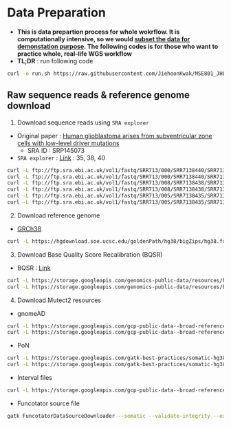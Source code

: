 # Data Preparation
- **This is data prepartion process for whole wokrflow. It is computationally intensive, so we would [subset the data for demonstation purpose](demo_setup.md). The following codes is for those who want to practice whole, real-life WGS workflow**
- **TL;DR** : run following code
```bash
curl -o run.sh https://raw.githubusercontent.com/JiehoonKwak/MSE801_JHLEE/main/download.sh && chmod +x download.sh && ./download.sh
```
## Raw sequence reads & reference genome download
1. Download sequence reads using `SRA explorer`
- Original paper : [Human glioblastoma arises from subventricular zone cells with low-level driver mutations](https://www.nature.com/articles/s41586-018-0389-3)
    - SRA ID : SRP145073
- `SRA explorer` : [Link](https://sra-explorer.info/) : 35, 38, 40
```bash
curl -L ftp://ftp.sra.ebi.ac.uk/vol1/fastq/SRR713/000/SRR7138440/SRR7138440_1.fastq.gz -o SRR7138440_WES_of_homo_sapiens_blood_of_brain_tumor_patient_1.fastq.gz
curl -L ftp://ftp.sra.ebi.ac.uk/vol1/fastq/SRR713/000/SRR7138440/SRR7138440_2.fastq.gz -o SRR7138440_WES_of_homo_sapiens_blood_of_brain_tumor_patient_2.fastq.gz
curl -L ftp://ftp.sra.ebi.ac.uk/vol1/fastq/SRR713/008/SRR7138438/SRR7138438_1.fastq.gz -o SRR7138438_WES_of_homo_sapiens_subventricular_zone_of_brain_tumor_patient_1.fastq.gz
curl -L ftp://ftp.sra.ebi.ac.uk/vol1/fastq/SRR713/008/SRR7138438/SRR7138438_2.fastq.gz -o SRR7138438_WES_of_homo_sapiens_subventricular_zone_of_brain_tumor_patient_2.fastq.gz
curl -L ftp://ftp.sra.ebi.ac.uk/vol1/fastq/SRR713/005/SRR7138435/SRR7138435_1.fastq.gz -o SRR7138435_WES_of_homo_sapiens_tumor_of_brain_tumor_patient_1.fastq.gz
curl -L ftp://ftp.sra.ebi.ac.uk/vol1/fastq/SRR713/005/SRR7138435/SRR7138435_2.fastq.gz -o SRR7138435_WES_of_homo_sapiens_tumor_of_brain_tumor_patient_2.fastq.gz
```

2. Download reference genome
- [GRCh38](https://hgdownload.soe.ucsc.edu/goldenPath/hg38/bigZips/hg38.fa.gz)
```bash
curl -L https://hgdownload.soe.ucsc.edu/goldenPath/hg38/bigZips/hg38.fa.gz -o hg38.fa.gz
```

3. Download Base Quality Score Recalibration (BQSR)
- BQSR : [Link](https://gatk.broadinstitute.org/hc/en-us/articles/360035890531-Base-Quality-Score-Recalibration-BQSR)
```bash
curl -L https://storage.googleapis.com/genomics-public-data/resources/broad/hg38/v0/Homo_sapiens_assembly38.dbsnp138.vcf -o Homo_sapiens_assembly38.dbsnp138.vcf
curl -L https://storage.googleapis.com/genomics-public-data/resources/broad/hg38/v0/Homo_sapiens_assembly38.dbsnp138.vcf.idx -o Homo_sapiens_assembly38.dbsnp138.vcf.idx
```

4. Download Mutect2 resources
- gnomeAD
```bash
curl -L https://storage.googleapis.com/gcp-public-data--broad-references/hg38/v0/somatic-hg38/af-only-gnomad.hg38.vcf.gz -o af-only-gnomad.hg38.vcf.gz
curl -L https://storage.googleapis.com/gcp-public-data--broad-references/hg38/v0/somatic-hg38/af-only-gnomad.hg38.vcf.gz.tbi -o af-only-gnomad.hg38.vcf.gz.tbi
```
  
- PoN
```bash
curl -L https://storage.googleapis.com/gatk-best-practices/somatic-hg38/1000g_pon.hg38.vcf.gz -o 1000g_pon.hg38.vcf.gz
curl -L https://storage.googleapis.com/gatk-best-practices/somatic-hg38/1000g_pon.hg38.vcf.gz.tbi -o 1000g_pon.hg38.vcf.gz.tbi
```
- Interval files
```bash
curl -L https://storage.googleapis.com/gcp-public-data--broad-references/hg38/v0/exome_calling_regions.v1.1.interval_list -o exome_calling_regions.v1.1.interval_list
```

- Funcotator source file
```bash
gatk FuncotatorDataSourceDownloader --somatic --validate-integrity --extract-after-download --hg38
```